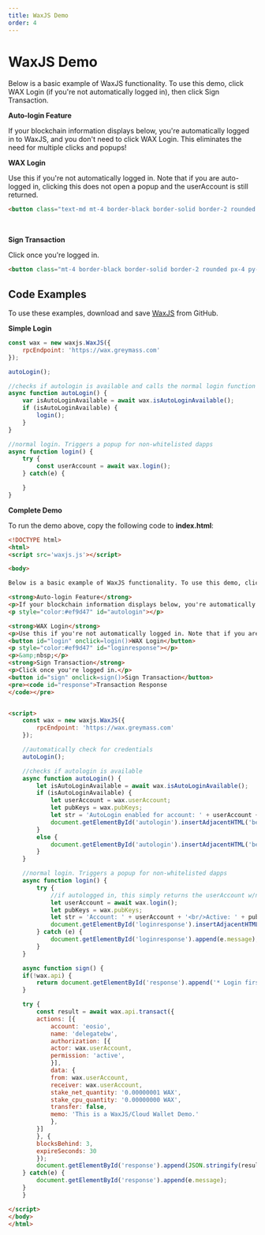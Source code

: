 ```yaml
---
title: WaxJS Demo
order: 4
---
```


# WaxJS Demo

Below is a basic example of WaxJS functionality. To use this demo, click WAX Login (if you're not automatically logged in), then click Sign Transaction.

**Auto-login Feature**
<p>If your blockchain information displays below, you're automatically logged in to WaxJS, and you don't need to click WAX Login. This eliminates the need for multiple clicks and popups!</p>
<p style="color:#ef9d47" id="autologin"></p>

**WAX Login**
<p>Use this if you're not automatically logged in. Note that if you are auto-logged in, clicking this does not open a popup and the userAccount is still returned.</p>

```html
<button class="text-md mt-4 border-black border-solid border-2 rounded px-4 py-2 w-40" id="login" onclick=login() >WAX Login</button>
```

<p style="color:#ef9d47" id="loginresponse"></p>
<p>&nbsp;</p>

**Sign Transaction**
<p>Click once you're logged in.</p>

```html
<button class="mt-4 border-black border-solid border-2 rounded px-4 py-2 w-40" id="sign" onclick=sign() >Sign Transaction</button>
```


## Code Examples

To use these examples, download and save [WaxJS](https://raw.githubusercontent.com/worldwide-asset-exchange/waxjs/develop/dist-web/waxjs.js) from GitHub.

**Simple Login**

```js
const wax = new waxjs.WaxJS({
    rpcEndpoint: 'https://wax.greymass.com'
});

autoLogin(); 

//checks if autologin is available and calls the normal login function if it is 
async function autoLogin() { 
    var isAutoLoginAvailable = await wax.isAutoLoginAvailable(); 
    if (isAutoLoginAvailable) { 
        login(); 
    } 
} 

//normal login. Triggers a popup for non-whitelisted dapps
async function login() { 
    try { 
        const userAccount = await wax.login();  
    } catch(e) { 

    } 
} 
```

**Complete Demo**

To run the demo above, copy the following code to **index.html**:

```html
<!DOCTYPE html>
<html>
<script src='waxjs.js'></script>

<body>

Below is a basic example of WaxJS functionality. To use this demo, click WAX Login (if you're not automatically logged in), then click Sign Transaction.

<strong>Auto-login Feature</strong>
<p>If your blockchain information displays below, you're automatically logged in to WaxJS, and you don't need to click WAX Login. This eliminates the need for multiple clicks and popups!</p>
<p style="color:#ef9d47" id="autologin"></p>

<strong>WAX Login</strong>
<p>Use this if you're not automatically logged in. Note that if you are auto-logged in, clicking this does not open a popup and the userAccount is still returned.</p>
<button id="login" onclick=login()>WAX Login</button>
<p style="color:#ef9d47" id="loginresponse"></p>
<p>&amp;nbsp;</p>
<strong>Sign Transaction</strong>
<p>Click once you're logged in.</p>
<button id="sign" onclick=sign()>Sign Transaction</button>
<pre><code id="response">Transaction Response
</code></pre>


<script>
    const wax = new waxjs.WaxJS({
        rpcEndpoint: 'https://wax.greymass.com'
    });

    //automatically check for credentials
    autoLogin();

    //checks if autologin is available 
    async function autoLogin() {
        let isAutoLoginAvailable = await wax.isAutoLoginAvailable();
        if (isAutoLoginAvailable) {
            let userAccount = wax.userAccount;
            let pubKeys = wax.pubKeys;
            let str = 'AutoLogin enabled for account: ' + userAccount + '<br/>Active: ' + pubKeys[0] + '<br/>Owner: ' + pubKeys[1]
            document.getElementById('autologin').insertAdjacentHTML('beforeend', str);
        }
        else {
            document.getElementById('autologin').insertAdjacentHTML('beforeend', 'Not auto-logged in');
        }
    }

    //normal login. Triggers a popup for non-whitelisted dapps
    async function login() {
        try {
            //if autologged in, this simply returns the userAccount w/no popup
            let userAccount = await wax.login();
            let pubKeys = wax.pubKeys;
            let str = 'Account: ' + userAccount + '<br/>Active: ' + pubKeys[0] + '<br/>Owner: ' + pubKeys[1]
            document.getElementById('loginresponse').insertAdjacentHTML('beforeend', str);
        } catch (e) {
            document.getElementById('loginresponse').append(e.message);
        }
    } 

    async function sign() {
    if(!wax.api) {
        return document.getElementById('response').append('* Login first *');
    }

    try {
        const result = await wax.api.transact({
        actions: [{
            account: 'eosio',
            name: 'delegatebw',
            authorization: [{
            actor: wax.userAccount,
            permission: 'active',
            }],
            data: {
            from: wax.userAccount,
            receiver: wax.userAccount,
            stake_net_quantity: '0.00000001 WAX',
            stake_cpu_quantity: '0.00000000 WAX',
            transfer: false,
            memo: 'This is a WaxJS/Cloud Wallet Demo.'
            },
        }]
        }, {
        blocksBehind: 3,
        expireSeconds: 30
        });
        document.getElementById('response').append(JSON.stringify(result, null, 2))
    } catch(e) {
        document.getElementById('response').append(e.message);
    }
    }

</script>
</body>
</html>

```
